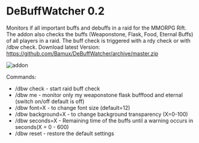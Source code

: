 # DeBuffWatcher 0.2
Monitors if all important buffs and debuffs in a raid for the MMORPG Rift.
The addon also checks the buffs (Weaponstone, Flask, Food, Eternal Buffs) of all players in a raid. 
The buff check is triggered with a rdy check or with /dbw check.
Download latest Version: https://github.com/Bamux/DeBuffWatcher/archive/master.zip

![addon](https://cdn.discordapp.com/attachments/374932500910309379/493142832538714116/unknown.png)

Commands:
- /dbw check - start raid buff check
- /dbw me - monitor only my weaponstone flask bufffood and eternal (switch on/off default is off)
- /dbw font=X - to change font size (default=12)
- /dbw background=X - to change background transparency (X=0-100)
- /dbw seconds=X - Remaining time of the buffs until a warning occurs in seconds(X = 0 - 600)
- /dbw reset - restore the default settings

